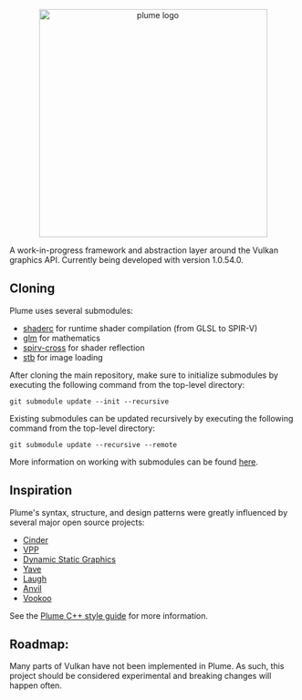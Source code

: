 <p align="center">
  <img src="https://github.com/mwalczyk/VulkanToolkit/blob/master/logo.svg" alt="plume logo" width="400" height="auto"/>
</p>

A work-in-progress framework and abstraction layer around the Vulkan graphics API. Currently being developed with version 1.0.54.0.

## Cloning

Plume uses several submodules:
- [shaderc](https://github.com/google/shaderc) for runtime shader compilation (from GLSL to SPIR-V)
- [glm](https://github.com/g-truc/glm) for mathematics
- [spirv-cross](https://github.com/KhronosGroup/SPIRV-Cross) for shader reflection
- [stb](https://github.com/nothings/stb) for image loading

After cloning the main repository, make sure to initialize submodules by executing the following command from the top-level
directory:

`git submodule update --init --recursive`

Existing submodules can be updated recursively by executing the following command from the top-level directory:

`git submodule update --recursive --remote`

More information on working with submodules can be found [here](https://github.com/blog/2104-working-with-submodules).

## Inspiration

Plume's syntax, structure, and design patterns were greatly influenced by several major
open source projects:

- [Cinder](https://github.com/cinder/Cinder)
- [VPP](https://github.com/nyorain/vpp)
- [Dynamic Static Graphics](https://github.com/DynamicStatic/Dynamic_Static_Graphics)
- [Yave](https://github.com/gan74/Yave)
- [Laugh](https://github.com/jian-ru/laugh_engine)
- [Anvil](https://github.com/GPUOpen-LibrariesAndSDKs/Anvil)
- [Vookoo](https://github.com/andy-thomason/Vookoo)

See the [Plume C++ style guide](https://github.com/mwalczyk/plume_cpp_style) for more information.

## Roadmap:

Many parts of Vulkan have not been implemented in Plume. As such, this project should be considered
experimental and breaking changes will happen often.
